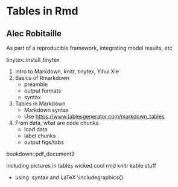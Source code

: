 # Tables in Rmd
## Alec Robitaille

As part of a reproducible framework, integrating model results, etc



tinytex::install_tinytex

1. Intro to Markdown, knitr, tinytex, Yihui Xie
1. Basics of Rmarkdown
    + preamble
    + output formats
    + syntax
1. Tables in Markdown
    + Markdown syntax
    + Use https://www.tablesgenerator.com/markdown_tables
1. From data, what are code chunks
    + load data
    + label chunks
    + output figs/tabs


bookdown::pdf_document2


including pictures in tables
wicked cool rmd knitr kable stuff

* using ![]() syntax and LaTeX \includegraphics{}
